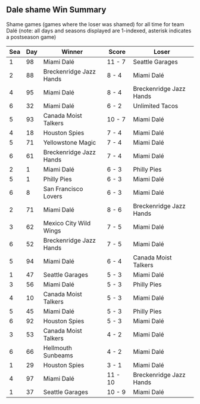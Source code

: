 ## Dale shame Win Summary



Shame games (games where the loser was shamed) for all time for team Dalé (note: all days and seasons displayed are 1-indexed, asterisk indicates a postseason game)


| Sea | Day | Winner | Score | Loser | 
| ------ |------ |------ |------ |------ |
| 1 | 98 | Miami Dalé | 11 - 7 | Seattle Garages | 
| 2 | 88 | Breckenridge Jazz Hands | 8 - 4 | Miami Dalé | 
| 4 | 95 | Miami Dalé | 8 - 4 | Breckenridge Jazz Hands | 
| 6 | 32 | Miami Dalé | 6 - 2 | Unlimited Tacos | 
| 5 | 93 | Canada Moist Talkers | 10 - 7 | Miami Dalé | 
| 4 | 18 | Houston Spies | 7 - 4 | Miami Dalé | 
| 5 | 71 | Yellowstone Magic | 7 - 4 | Miami Dalé | 
| 6 | 61 | Breckenridge Jazz Hands | 7 - 4 | Miami Dalé | 
| 2 | 1 | Miami Dalé | 6 - 3 | Philly Pies | 
| 5 | 1 | Philly Pies | 6 - 3 | Miami Dalé | 
| 6 | 8 | San Francisco Lovers | 6 - 3 | Miami Dalé | 
| 2 | 71 | Miami Dalé | 8 - 6 | Breckenridge Jazz Hands | 
| 3 | 62 | Mexico City Wild Wings | 7 - 5 | Miami Dalé | 
| 6 | 52 | Breckenridge Jazz Hands | 7 - 5 | Miami Dalé | 
| 5 | 94 | Miami Dalé | 6 - 4 | Canada Moist Talkers | 
| 1 | 47 | Seattle Garages | 5 - 3 | Miami Dalé | 
| 3 | 56 | Miami Dalé | 5 - 3 | Philly Pies | 
| 4 | 10 | Canada Moist Talkers | 5 - 3 | Miami Dalé | 
| 5 | 45 | Miami Dalé | 5 - 3 | Philly Pies | 
| 6 | 92 | Houston Spies | 5 - 3 | Miami Dalé | 
| 3 | 53 | Canada Moist Talkers | 4 - 2 | Miami Dalé | 
| 6 | 66 | Hellmouth Sunbeams | 4 - 2 | Miami Dalé | 
| 1 | 29 | Houston Spies | 3 - 1 | Miami Dalé | 
| 4 | 97 | Miami Dalé | 11 - 10 | Breckenridge Jazz Hands | 
| 1 | 37 | Seattle Garages | 10 - 9 | Miami Dalé | 


